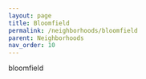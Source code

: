 ```yaml
---
layout: page
title: Bloomfield
permalink: /neighborhoods/bloomfield
parent: Neighborhoods
nav_order: 10
---
```


bloomfield